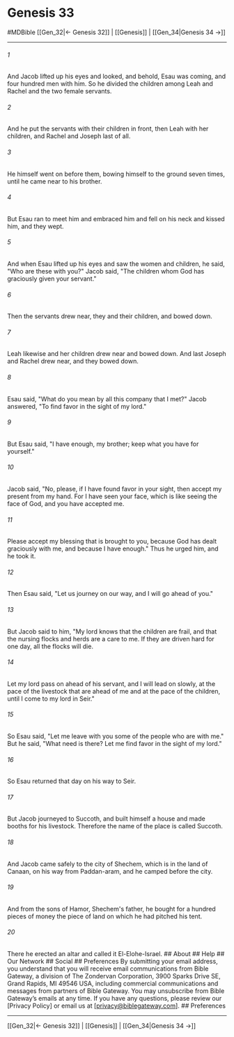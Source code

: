 # Genesis 33
#MDBible
[[Gen_32|← Genesis 32]] | [[Genesis]] | [[Gen_34|Genesis 34 →]]

***






###### 1 


And Jacob lifted up his eyes and looked, and behold, Esau was coming, and four hundred men with him. So he divided the children among Leah and Rachel and the two female servants. 





###### 2 


And he put the servants with their children in front, then Leah with her children, and Rachel and Joseph last of all. 





###### 3 


He himself went on before them, bowing himself to the ground seven times, until he came near to his brother. 





###### 4 


But Esau ran to meet him and embraced him and fell on his neck and kissed him, and they wept. 





###### 5 


And when Esau lifted up his eyes and saw the women and children, he said, "Who are these with you?" Jacob said, "The children whom God has graciously given your servant." 





###### 6 


Then the servants drew near, they and their children, and bowed down. 





###### 7 


Leah likewise and her children drew near and bowed down. And last Joseph and Rachel drew near, and they bowed down. 





###### 8 


Esau said, "What do you mean by all this company that I met?" Jacob answered, "To find favor in the sight of my lord." 





###### 9 


But Esau said, "I have enough, my brother; keep what you have for yourself." 





###### 10 


Jacob said, "No, please, if I have found favor in your sight, then accept my present from my hand. For I have seen your face, which is like seeing the face of God, and you have accepted me. 





###### 11 


Please accept my blessing that is brought to you, because God has dealt graciously with me, and because I have enough." Thus he urged him, and he took it. 





###### 12 


Then Esau said, "Let us journey on our way, and I will go ahead of you." 





###### 13 


But Jacob said to him, "My lord knows that the children are frail, and that the nursing flocks and herds are a care to me. If they are driven hard for one day, all the flocks will die. 





###### 14 


Let my lord pass on ahead of his servant, and I will lead on slowly, at the pace of the livestock that are ahead of me and at the pace of the children, until I come to my lord in Seir." 





###### 15 


So Esau said, "Let me leave with you some of the people who are with me." But he said, "What need is there? Let me find favor in the sight of my lord." 





###### 16 


So Esau returned that day on his way to Seir. 





###### 17 


But Jacob journeyed to Succoth, and built himself a house and made booths for his livestock. Therefore the name of the place is called Succoth. 





###### 18 


And Jacob came safely to the city of Shechem, which is in the land of Canaan, on his way from Paddan-aram, and he camped before the city. 





###### 19 


And from the sons of Hamor, Shechem's father, he bought for a hundred pieces of money the piece of land on which he had pitched his tent. 





###### 20 


There he erected an altar and called it El-Elohe-Israel. ## About ## Help ## Our Network ## Social ## Preferences By submitting your email address, you understand that you will receive email communications from Bible Gateway, a division of The Zondervan Corporation, 3900 Sparks Drive SE, Grand Rapids, MI 49546 USA, including commercial communications and messages from partners of Bible Gateway. You may unsubscribe from Bible Gateway&rsquo;s emails at any time. If you have any questions, please review our [Privacy Policy] or email us at [privacy@biblegateway.com]. ## Preferences

***

[[Gen_32|← Genesis 32]] | [[Genesis]] | [[Gen_34|Genesis 34 →]]
